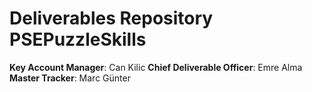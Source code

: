 # Deliverables Repository PSEPuzzleSkills
**Key Account Manager**: Can Kilic
**Chief Deliverable Officer**: Emre Alma
**Master Tracker**: Marc Günter
